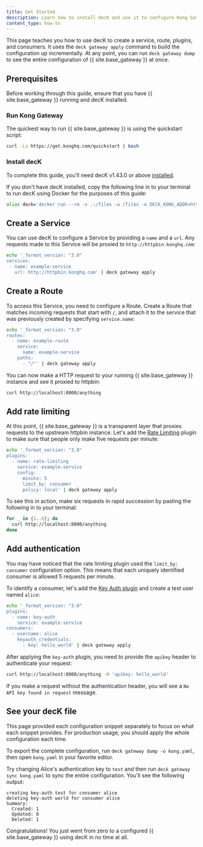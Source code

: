 ```yaml
---
title: Get Started
description: Learn how to install decK and use it to configure Kong Gateway
content_type: how-to
---
```


This page teaches you how to use decK to create a service, route, plugins, and consumers. It uses the `deck gateway apply` command to build the configuration up incrementally. At any point, you can run `deck gateway dump` to see the entire configuration of {{ site.base_gateway }} at once.

## Prerequisites

Before working through this guide, ensure that you have {{ site.base_gateway }} running and decK installed.

### Run Kong Gateway

The quickest way to run {{ site.base_gateway }} is using the quickstart script:

```bash
curl -Ls https://get.konghq.com/quickstart | bash
```

### Install decK

To complete this guide, you'll need decK v1.43.0 or above [installed](/deck/install/).

If you don't have decK installed, copy the following line in to your terminal to run decK using Docker for the purposes of this guide:

```bash
alias deck='docker run --rm -v .:/files -w /files -e DECK_KONG_ADDR=http://host.docker.internal:8001 kong/deck'
```

## Create a Service

You can use decK to configure a Service by providing a `name` and a `url`. Any requests made to this Service will be proxied to `http://httpbin.konghq.com`:

```bash
echo '_format_version: "3.0"
services:
 - name: example-service
   url: http://httpbin.konghq.com' | deck gateway apply
```

## Create a Route

To access this Service, you need to configure a Route. Create a Route that matches incoming requests that start with `/`, and attach it to the service that was previously created by specifying `service.name`:

```bash
echo '_format_version: "3.0"
routes:
  - name: example-route
    service: 
      name: example-service
    paths:
      - "/"' | deck gateway apply
```

You can now make a HTTP request to your running {{ site.base_gateway }} instance and see it proxied to httpbin:

```bash
curl http://localhost:8000/anything
```

## Add rate limiting

At this point, {{ site.base_gateway }} is a transparent layer that proxies requests to the upstream httpbin instance. Let's add the [Rate Limiting](/hub/kong-inc/rate-limiting/) plugin to make sure that people only make five requests per minute:

```bash
echo '_format_version: "3.0"
plugins:
  - name: rate-limiting
    service: example-service
    config:
      minute: 5
      limit_by: consumer
      policy: local' | deck gateway apply
```

To see this in action, make six requests in rapid succession by pasting the following in to your terminal:

```bash
for _ in {1..6}; do 
  curl http://localhost:8000/anything
done
```

## Add authentication

You may have noticed that the rate limiting plugin used the `limit_by: consumer` configuration option. This means that each uniquely identified consumer is allowed 5 requests per minute.

To identify a consumer, let's add the [Key Auth plugin](/hub/kong-inc/key-auth/) and create a test user named `alice`:

```bash
echo '_format_version: "3.0"
plugins:
  - name: key-auth
    service: example-service
consumers:
  - username: alice
    keyauth_credentials:
      - key: hello_world' | deck gateway apply
```

After applying the `key-auth` plugin, you need to provide the `apikey` header to authenticate your request:

```bash
curl http://localhost:8000/anything -H 'apikey: hello_world'
```

If you make a request without the authentication header, you will see a `No API key found in request` message.

## See your decK file

This page provided each configuration snippet separately to focus on what each snippet provides. For production usage, you should apply the whole configuration each time.

To export the complete configuration, run `deck gateway dump -o kong.yaml`, then open `kong.yaml` in your favorite editor.

Try changing Alice's authentication key to `test` and then run `deck gateway sync kong.yaml` to sync the entire configuration. You'll see the following output:

```
creating key-auth test for consumer alice
deleting key-auth world for consumer alice
Summary:
  Created: 1
  Updated: 0
  Deleted: 1
```

Congratulations! You just went from zero to a configured {{ site.base_gateway }} using decK in no time at all.